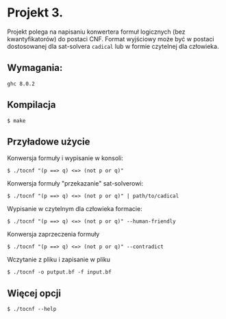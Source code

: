 # Projekt 3.
Projekt polega na napisaniu konwertera formuł logicznych (bez kwantyfikatorów) 
do postaci CNF. Format wyjściowy może być w postaci dostosowanej dla 
sat-solvera ```cadical``` lub w formie czytelnej dla człowieka.

## Wymagania:
```
ghc 8.0.2
```

## Kompilacja
```
$ make
```

## Przyładowe użycie
Konwersja formuły i wypisanie w konsoli:
```
$ ./tocnf "(p ==> q) <=> (not p or q)"
```

Konwersja formuły "przekazanie" sat-solverowi:
```
$ ./tocnf "(p ==> q) <=> (not p or q)" | path/to/cadical
```

Wypisanie w czytelnym dla człowieka formacie:
```
$ ./tocnf "(p ==> q) <=> (not p or q)" --human-friendly
```

Konwersja zaprzeczenia formuły
```
$ ./tocnf "(p ==> q) <=> (not p or q)" --contradict
```

Wczytanie z pliku i zapisanie w pliku
```
$ ./tocnf -o putput.bf -f input.bf
```

## Więcej opcji
```
$ ./tocnf --help
```
